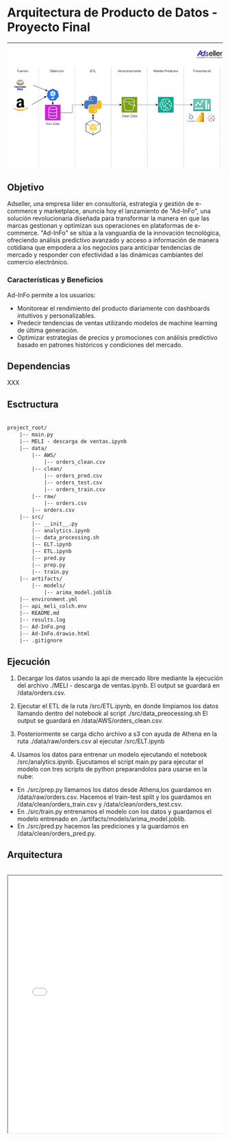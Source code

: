 # Arquitectura de Producto de Datos - Proyecto Final

--------------------------------

![Ad-Info](Ad-InFo.png)

## Objetivo ##
Adseller, una empresa líder en consultoría, estrategia y gestión de e-commerce y marketplace, anuncia hoy el lanzamiento de "Ad-InFo", una solución revolucionaria diseñada para transformar la manera en que las marcas gestionan y optimizan sus operaciones en plataformas de e-commerce. "Ad-InFo" se sitúa a la vanguardia de la innovación tecnológica, ofreciendo análisis predictivo avanzado y acceso a información de manera cotidiana que empodera a los negocios para anticipar tendencias de mercado y responder con efectividad a las dinámicas cambiantes del comercio electrónico.

### Características y Beneficios ###
Ad-InFo permite a los usuarios:
- Monitorear el rendimiento del producto diariamente con dashboards intuitivos y personalizables.
- Predecir tendencias de ventas utilizando modelos de machine learning de última generación.
- Optimizar estrategias de precios y promociones con análisis predictivo basado en patrones históricos y condiciones del mercado.

## Dependencias ##
XXX

## Esctructura ##

<pre><code>
project_root/
    |-- main.py
    |-- MELI - descarga de ventas.ipynb
    |-- data/
        |-- AWS/
            |-- orders_clean.csv
        |-- clean/
            |-- orders_pred.csv
            |-- orders_test.csv
            |-- orders_train.csv
        |-- raw/
            |-- orders.csv
        |-- orders.csv
    |-- src/
        |-- __init__.py
        |-- analytics.ipynb
        |-- data_processing.sh
        |-- ELT.ipynb
        |-- ETL.ipynb
        |-- pred.py
        |-- prep.py
        |-- train.py
    |-- artifacts/
        |-- models/
            |-- arima_model.joblib
    |-- environment.yml
    |-- api_meli_colch.env
    |-- README.md
    |-- results.log
    |-- Ad-InFo.png
    |-- Ad-InFo.drawio.html
    |-- .gitignore
</code></pre>

## Ejecución ##

1. Decargar los datos usando la api de mercado libre mediante la ejecución del archivo ./MELI - descarga de ventas.ipynb.
El output se guardará en /data/orders.csv.

2. Ejecutar el ETL de la ruta /src/ETL.ipynb, en donde limpiamos los datos llamando dentro del notebook al script ./src/data_preocessing.sh
El output se guardará en /data/AWS/orders_clean.csv.

3. Posteriormente se carga dicho archivo a s3 con ayuda de Athena en la ruta ./data/raw/orders.csv al ejecutar /src/ELT.ipynb 

4. Usamos los datos para entrenar un modelo ejecutando el notebook /src/analytics.ipynb.
Ejucutamos el script main.py para ejecutar el modelo con tres scripts de python preparandolos para usarse en la nube:
- En ./src/prep.py llamamos los datos desde Athena,los guardamos en /data/raw/orders.csv. Hacemos el train-test split y los guardamos en /data/clean/orders_train.csv y /data/clean/orders_test.csv.
- En ./src/train.py entrenamos el modelo con los datos y guardamos el modelo entrenado en ./artifacts/models/arima_model.joblib.
- En ./src/pred.py hacemos las prediciones y la guardamos en /data/clean/orders_pred.py.

## Arquitectura ##
<pre><code>
<iframe src="Ad-InFo.drawio.html" width="100%" height="600px"></iframe>
</code></pre>